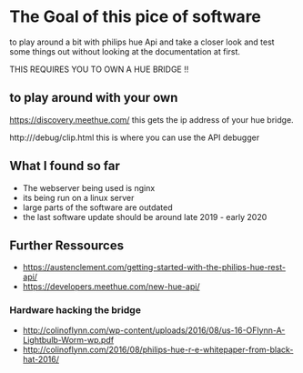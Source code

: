 # The Goal of this pice of software

to play around a bit with philips hue Api and take a closer look and test some things out without looking at the documentation at first.

THIS REQUIRES YOU TO OWN A HUE BRIDGE !!
## to play around with your own 
https://discovery.meethue.com/ this gets the ip address of your hue bridge.

http://<YOUR HUB IP>/debug/clip.html this is where you can use the API debugger
## What I found so far

- The webserver being used is nginx
- its being run on a linux server
- large parts of the software are outdated
- the last software update should be around late 2019 - early 2020


## Further Ressources  
- https://austenclement.com/getting-started-with-the-philips-hue-rest-api/
- https://developers.meethue.com/new-hue-api/


### Hardware hacking the bridge
- http://colinoflynn.com/wp-content/uploads/2016/08/us-16-OFlynn-A-Lightbulb-Worm-wp.pdf
- http://colinoflynn.com/2016/08/philips-hue-r-e-whitepaper-from-black-hat-2016/